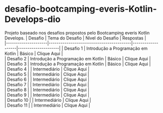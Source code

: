 # desafio-bootcamping-everis-Kotlin-Develops-dio
Projeto baseado nos desafios propostos pelo Bootcamping everis Kotlin Develops.
|       Desafio       |            Tema do Desafio               |  Nível do Desafio |      Respostas      |   
|---------------------|------------------------------------------|-------------------|---------------------|
|      Desafio 1      |    Introdução a Programação em Kotlin    |      Básico       |     Clique Aqui     |   
|      Desafio 2      |    Introdução a Programação em Kotlin    |      Básico       |     Clique Aqui     |   
|      Desafio 3      |    Introdução a Programação em Kotlin    |      Básico       |     Clique Aqui     |   
|      Desafio 4      |                                          |   Intermediário   |     Clique Aqui     |   
|      Desafio 5      |                                          |   Intermediário   |     Clique Aqui     |   
|      Desafio 6      |                                          |   Intermediário   |     Clique Aqui     |   
|      Desafio 7      |                                          |   Intermediário   |     Clique Aqui     |   
|      Desafio 8      |                                          |   Intermediário   |     Clique Aqui     |   
|      Desafio 9      |                                          |   Intermediário   |     Clique Aqui     |   
|      Desafio 10     |                                          |   Intermediário   |     Clique Aqui     |   
|      Desafio 11     |                                          |   Intermediário   |     Clique Aqui     |   
  
